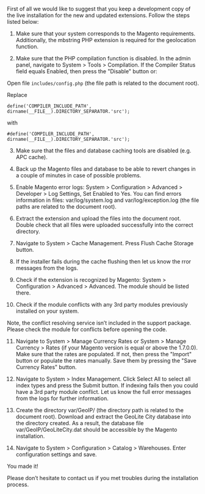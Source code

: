 First of all we would like to suggest that you keep a development copy of the live installation for the new and updated extensions. Follow the steps listed below:

1. Make sure that your system corresponds to the Magento requirements. Additionally, the mbstring PHP extension is required for the geolocation function.

2. Make sure that the PHP compilation function is disabled. In the admin panel, navigate to System > Tools > Compilation. If the Compiler Status field equals Enabled, then press the "Disable" button or:

Open file `includes/config.php` (the file path is related to the document root).

Replace

```define('COMPILER_INCLUDE_PATH', dirname(__FILE__).DIRECTORY_SEPARATOR.'src');```

with

```#define('COMPILER_INCLUDE_PATH', dirname(__FILE__).DIRECTORY_SEPARATOR.'src');```

3. Make sure that the files and database caching tools are disabled (e.g. APC cache).

4. Back up the Magento files and database to be able to revert changes in a couple of minutes in case of possible problems.

5. Enable Magento error logs: System > Configuration > Advanced > Developer > Log Settings, Set Enabled to Yes. You can find errors information in files: var/log/system.log and var/log/exception.log (the file paths are related to the document root).

6. Extract the extension and upload the files into the document root. Double check that all files were uploaded successfully into the correct directory.

7. Navigate to System > Cache Management. Press Flush Cache Storage button.

8. If the installer fails during the cache flushing then let us know the rror messages from the logs.

9. Check if the extension is recognized by Magento: System > Configuration > Advanced > Advanced. The module should be listed there.

10. Check if the module conflicts with any 3rd party modules previously installed on your system.

Note, the conflict resolving service isn’t included in the support package. Please check the module for conflicts before opening the code.

11. Navigate to System > Manage Currency Rates or System > Manage Currency > Rates (if your Magento version is equal or above the 1.7.0.0). Make sure that the rates are populated. If not, then press the "Import" button or populate the rates manually. Save them by pressing the "Save Currency Rates" button.

12. Navigate to System > Index Management. Click Select All to select all index types and press the Submit button. If indexing fails then you could have a 3rd party module conflict. Let us know the full error messages from the logs for further information.

13. Create the directory var/GeoIP/ (the directory path is related to the document root). Download and extract the GeoLite City database into the directory created. As a result, the database file var/GeoIP/GeoLiteCity.dat should be accessible by the Magento installation.

14. Navigate to System > Configuration > Catalog > Warehouses. Enter configuration settings and save.

You made it!

Please don’t hesitate to contact us if you met troubles during the installation process.
